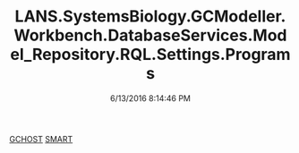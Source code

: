 ﻿---
title: LANS.SystemsBiology.GCModeller.Workbench.DatabaseServices.Model_Repository.RQL.Settings.Programs
date: 6/13/2016 8:14:46 PM
---

[GCHOST](T-LANS.SystemsBiology.GCModeller.Workbench.DatabaseServices.Model_Repository.RQL.Settings.Programs.GCHOST.html)
[SMART](T-LANS.SystemsBiology.GCModeller.Workbench.DatabaseServices.Model_Repository.RQL.Settings.Programs.SMART.html)
